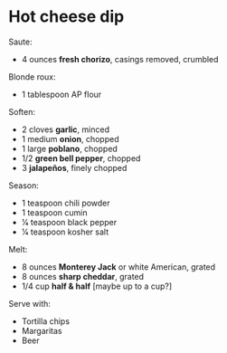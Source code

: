 Hot cheese dip
==============

Saute:

- 4 ounces **fresh chorizo**, casings removed, crumbled

Blonde roux:

- 1 tablespoon AP flour

Soften:

- 2 cloves **garlic**, minced
- 1 medium **onion**, chopped
- 1 large **poblano**, chopped
- 1/2 **green bell pepper**, chopped
- 3 **jalapeños**, finely chopped

Season:

- 1 teaspoon chili powder
- 1 teaspoon cumin
- 1⁄4 teaspoon black pepper
- 1⁄4 teaspoon kosher salt

Melt:

- 8 ounces **Monterey Jack** or white American, grated
- 8 ounces **sharp cheddar**, grated
- 1/4 cup **half & half** [maybe up to a cup?]

Serve with:

- Tortilla chips
- Margaritas
- Beer
